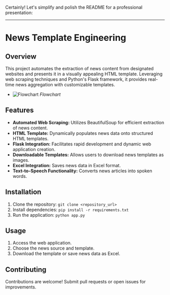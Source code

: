 Certainly! Let's simplify and polish the README for a professional presentation:

---

# News Template Engineering

## Overview

This project automates the extraction of news content from designated websites and presents it in a visually appealing HTML template. Leveraging web scraping techniques and Python's Flask framework, it provides real-time news aggregation with customizable templates.
- ![Flowchart](/UICaptures/Flowchart.png)
*Flowchart*

## Features

- **Automated Web Scraping:** Utilizes BeautifulSoup for efficient extraction of news content.
- **HTML Template:** Dynamically populates news data onto structured HTML templates.
- **Flask Integration:** Facilitates rapid development and dynamic web application creation.
- **Downloadable Templates:** Allows users to download news templates as images.
- **Excel Integration:** Saves news data in Excel format.
- **Text-to-Speech Functionality:** Converts news articles into spoken words.

## Installation

1. Clone the repository: `git clone <repository_url>`
2. Install dependencies: `pip install -r requirements.txt`
3. Run the application: `python app.py`

## Usage

1. Access the web application.
2. Choose the news source and template.
3. Download the template or save news data as Excel.

## Contributing

Contributions are welcome! Submit pull requests or open issues for improvements.
